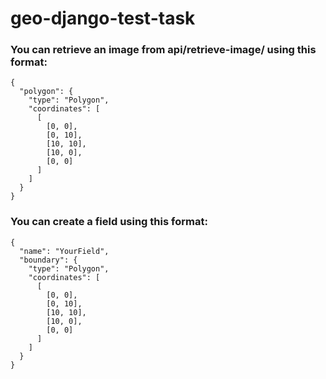 # geo-django-test-task

### You can retrieve an image from api/retrieve-image/ using this format:

```shell
{
  "polygon": {
    "type": "Polygon",
    "coordinates": [
      [
        [0, 0],
        [0, 10],
        [10, 10],
        [10, 0],
        [0, 0]
      ]
    ]
  }
}
```

### You can create a field using this format:

```shell
{
  "name": "YourField",
  "boundary": {
    "type": "Polygon",
    "coordinates": [
      [
        [0, 0],
        [0, 10],
        [10, 10],
        [10, 0],
        [0, 0]
      ]
    ]
  }
}
```